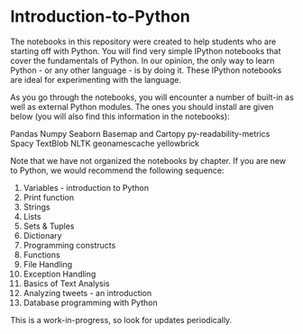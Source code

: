 # Introduction-to-Python
The notebooks in this repository were created to help students who are starting off with Python. You will find very simple IPython notebooks that cover the fundamentals of Python. In our opinion, the only way to learn Python - or any other language - is by doing it. These IPython notebooks are ideal for experimenting with the language.

As you go through the notebooks, you will encounter a number of built-in as well as external Python modules. The ones you should install are given below (you will also find this information in the notebooks):

Pandas
Numpy
Seaborn
Basemap and Cartopy
py-readability-metrics
Spacy
TextBlob
NLTK
geonamescache
yellowbrick

Note that we have not organized the notebooks by chapter. If you are new to Python, we would recommend the following sequence:
1. Variables - introduction to Python
2. Print function
3. Strings
4. Lists
5. Sets & Tuples
6. Dictionary
7. Programming constructs
8. Functions
9. File Handling
10. Exception Handling
11. Basics of Text Analysis
12. Analyzing tweets - an introduction
13. Database programming with Python


This is a work-in-progress, so look for updates periodically. 
